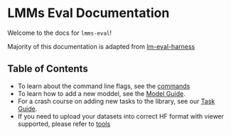 # LMMs Eval Documentation

Welcome to the docs for `lmms-eval`!

Majority of this documentation is adapted from [lm-eval-harness](https://github.com/EleutherAI/lm-evaluation-harness/)

## Table of Contents

* To learn about the command line flags, see the [commands](commands.md)
* To learn how to add a new moddel,  see the [Model Guide](model_guide.md).
* For a crash course on adding new tasks to the library, see our [Task Guide](task_guide.md).
* If you need to upload your datasets into correct HF format with viewer supported, please refer to [tools](https://github.com/EvolvingLMMs-Lab/lmms-eval/tree/pufanyi/hf_dataset_docs/tools)
